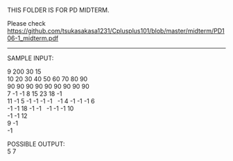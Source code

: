 THIS FOLDER IS FOR PD MIDTERM.

Please check https://github.com/tsukasakasa1231/Cplusplus101/blob/master/midterm/PD106-1_midterm.pdf


------------------------------------------

SAMPLE INPUT:

9 200 30 15     
10 20 30 40 50 60 70 80 90   
90 90 90 90 90 90 90 90 90   
7 -1 -1 8 15 23 18 -1   
11 -1 5 -1 -1 -1 -1      
-1 4 -1 -1 -1 6    
-1 -1 18 -1 -1      
-1 -1 -1 10   
-1 -1 12   
9 -1   
-1   

POSSIBLE OUTPUT:   
5 7
